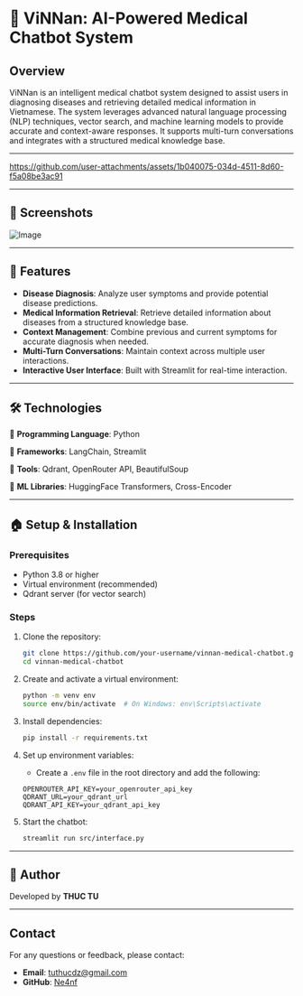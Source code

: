 # 💊 ViNNan: AI-Powered Medical Chatbot System

## Overview

ViNNan is an intelligent medical chatbot system designed to assist users in diagnosing diseases and retrieving detailed medical information in Vietnamese. The system leverages advanced natural language processing (NLP) techniques, vector search, and machine learning models to provide accurate and context-aware responses. It supports multi-turn conversations and integrates with a structured medical knowledge base.

---

https://github.com/user-attachments/assets/1b040075-034d-4511-8d60-f5a08be3ac91

---

## 📸 Screenshots
![Image](https://github.com/user-attachments/assets/c448a1d0-44b4-4bf3-8fe8-ff6a85d7f3b2)

---

## 🚀 Features

* **Disease Diagnosis**: Analyze user symptoms and provide potential disease predictions.
* **Medical Information Retrieval**: Retrieve detailed information about diseases from a structured knowledge base.
* **Context Management**: Combine previous and current symptoms for accurate diagnosis when needed.
* **Multi-Turn Conversations**: Maintain context across multiple user interactions.
* **Interactive User Interface**: Built with Streamlit for real-time interaction.

---

## 🛠️ Technologies 

🔹 **Programming Language**: Python

🔹 **Frameworks**: LangChain, Streamlit

🔹 **Tools**: Qdrant, OpenRouter API, BeautifulSoup

🔹 **ML Libraries**: HuggingFace Transformers, Cross-Encoder

---

## 🏠 Setup & Installation

### Prerequisites

* Python 3.8 or higher
* Virtual environment (recommended)
* Qdrant server (for vector search)

### Steps

1. Clone the repository:

   ```bash
   git clone https://github.com/your-username/vinnan-medical-chatbot.git
   cd vinnan-medical-chatbot
   ```

2. Create and activate a virtual environment:

   ```bash
   python -m venv env
   source env/bin/activate  # On Windows: env\Scripts\activate
   ```

3. Install dependencies:

   ```bash
   pip install -r requirements.txt
   ```

4. Set up environment variables:

   * Create a `.env` file in the root directory and add the following:

   ```plaintext
   OPENROUTER_API_KEY=your_openrouter_api_key
   QDRANT_URL=your_qdrant_url
   QDRANT_API_KEY=your_qdrant_api_key
   ```
5. Start the chatbot:

   ```bash
   streamlit run src/interface.py
   ```

---
## 👤 Author

Developed by **THUC TU**

---


## Contact

For any questions or feedback, please contact:

* **Email**: [tuthucdz@gmail.com](mailto:tuthucdz@gmail.com)
* **GitHub**: [Ne4nf](https://github.com/Ne4nf)



